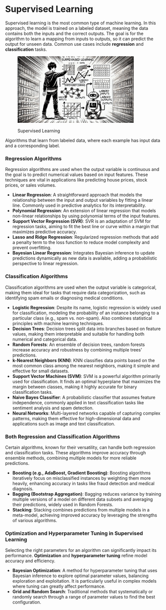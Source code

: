 # Supervised Learning

Supervised learning is the most common type of machine learning. In this approach, the model is trained on a labeled dataset, meaning the data contains both the inputs and the correct outputs. The goal is for the algorithm to learn a mapping from inputs to outputs, so it can predict the output for unseen data. Common use cases include **regression** and **classification** tasks.

<div align="left"><figure><img src="../../../.gitbook/assets/ml-supervised-learning-min.png" alt="" width="375"><figcaption><p>Supervised Learning</p></figcaption></figure></div>

Algorithms that learn from labeled data, where each example has input data and a corresponding label.

### Regression Algorithms

Regression algorithms are used when the output variable is continuous and the goal is to predict numerical values based on input features. These techniques are vital in applications like predicting house prices, stock prices, or sales volumes.

* **Linear Regression**: A straightforward approach that models the relationship between the input and output variables by fitting a linear line. Commonly used in predictive analytics for its interpretability.
* **Polynomial Regression**: An extension of linear regression that models non-linear relationships by using polynomial terms of the input features.
* **Support Vector Regression (SVR)**: SVR is an adaptation of SVM for regression tasks, aiming to fit the best line or curve within a margin that maximizes predictive accuracy.
* **Lasso and Ridge Regression**: Regularized regression methods that add a penalty term to the loss function to reduce model complexity and prevent overfitting.
* **Bayesian Linear Regression**: Integrates Bayesian inference to update predictions dynamically as new data is available, adding a probabilistic perspective to linear regression.

### Classification Algorithms

Classification algorithms are used when the output variable is categorical, making them ideal for tasks that require data categorization, such as identifying spam emails or diagnosing medical conditions.

* **Logistic Regression**: Despite its name, logistic regression is widely used for classification, modeling the probability of an instance belonging to a particular class (e.g., spam vs. non-spam). Also combines statistical principles with machine learning techniques.
* **Decision Trees**: Decision trees split data into branches based on feature values, making them interpretable and suitable for handling both numerical and categorical data.
* **Random Forests**: An ensemble of decision trees, random forests increase accuracy and robustness by combining multiple trees’ predictions.
* **k-Nearest Neighbors (KNN)**: KNN classifies data points based on the most common class among the nearest neighbors, making it simple and effective for small datasets.
* **Support Vector Machines (SVM)**: SVM is a powerful algorithm primarily used for classification. It finds an optimal hyperplane that maximizes the margin between classes, making it highly accurate for binary classification tasks.&#x20;
* **Naive Bayes Classifier**: A probabilistic classifier that assumes feature independence, commonly applied in text classification tasks like sentiment analysis and spam detection.
* **Neural Networks**: Multi-layered networks capable of capturing complex patterns, making them effective for high-dimensional data and applications such as image and text classification.

### Both Regression and Classification Algorithms

Certain algorithms, known for their versatility, can handle both regression and classification tasks. These algorithms improve accuracy through ensemble methods, combining multiple models for more reliable predictions.

* **Boosting (e.g., AdaBoost, Gradient Boosting)**: Boosting algorithms iteratively focus on misclassified instances by weighting them more heavily, enhancing accuracy in tasks like fraud detection and medical diagnosis.
* **Bagging (Bootstrap Aggregation)**: Bagging reduces variance by training multiple versions of a model on different data subsets and averaging their predictions, widely used in Random Forests.
* **Stacking**: Stacking combines predictions from multiple models in a meta-model, achieving improved accuracy by leveraging the strengths of various algorithms.

### Optimization and Hyperparameter Tuning in Supervised Learning

Selecting the right parameters for an algorithm can significantly impact its performance. **Optimization** and **hyperparameter tuning** refine model accuracy and efficiency.

* **Bayesian Optimization**: A method for hyperparameter tuning that uses Bayesian inference to explore optimal parameter values, balancing exploration and exploitation. It is particularly useful in complex models where tuning can greatly affect performance.
* **Grid and Random Search**: Traditional methods that systematically or randomly search through a range of parameter values to find the best configuration.
